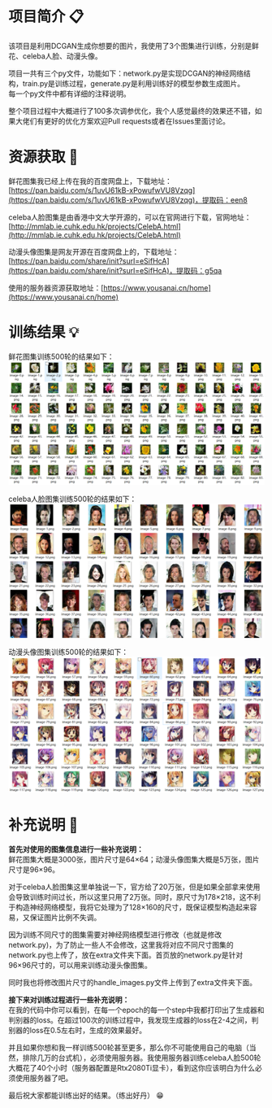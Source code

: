 # 项目简介 :clipboard:
该项目是利用DCGAN生成你想要的图片，我使用了3个图集进行训练，分别是鲜花、celeba人脸、动漫头像。 

项目一共有三个py文件，功能如下：network.py是实现DCGAN的神经网络结构，train.py是训练过程，generate.py是利用训练好的模型参数生成图片。  
每一个py文件中都有详细的注释说明。

整个项目过程中大概进行了100多次调参优化，我个人感觉最终的效果还不错，如果大佬们有更好的优化方案欢迎Pull requests或者在Issues里面讨论。

# 资源获取 :eyes:
鲜花图集我已经上传在我的百度网盘上，下载地址：[https://pan.baidu.com/s/1uvU61kB-xPowufwVU8Vzqg](https://pan.baidu.com/s/1uvU61kB-xPowufwVU8Vzqg)，提取码：een8  

celeba人脸图集是由香港中文大学开源的，可以在官网进行下载，官网地址：[http://mmlab.ie.cuhk.edu.hk/projects/CelebA.html](http://mmlab.ie.cuhk.edu.hk/projects/CelebA.html)  

动漫头像图集是网友开源在百度网盘上的，下载地址：[https://pan.baidu.com/share/init?surl=eSifHcA](https://pan.baidu.com/share/init?surl=eSifHcA)，提取码：g5qa  

使用的服务器资源获取地址：[https://www.yousanai.cn/home](https://www.yousanai.cn/home)

# 训练结果 :bulb:
鲜花图集训练500轮的结果如下：
![](./images/flowers-500.PNG)

celeba人脸图集训练500轮的结果如下：
![](./images/celeba-500.PNG)

动漫头像图集训练500轮的结果如下：
![](./images/cartoon-500.PNG)

# 补充说明 :key:
**首先对使用的图集信息进行一些补充说明：**    
鲜花图集大概是3000张，图片尺寸是64×64；动漫头像图集大概是5万张，图片尺寸是96×96。  

对于celeba人脸图集这里单独说一下，官方给了20万张，但是如果全部拿来使用会导致训练时间过长，所以这里只用了2万张。同时，原尺寸为178×218，这不利于构造神经网络模型，我将它处理为了128×160的尺寸，既保证模型构造起来容易，又保证图片比例不失调。  

因为训练不同尺寸的图集需要对神经网络模型进行修改（也就是修改network.py)，为了防止一些人不会修改，这里我将对应不同尺寸图集的network.py也上传了，放在extra文件夹下面。首页放的network.py是针对96×96尺寸的，可以用来训练动漫头像图集。  

同时我也将修改图片尺寸的handle_images.py文件上传到了extra文件夹下面。

**接下来对训练过程进行一些补充说明：**    
在我的代码中你可以看到，在每一个epoch的每一个step中我都打印出了生成器和判别器的loss。在超过100次的训练过程中，我发现生成器的loss在2-4之间，判别器的loss在0.5左右时，生成的效果最好。  

并且如果你想和我一样训练500轮甚至更多，那么你不可能使用自己的电脑（当然，排除几万的台式机），必须使用服务器。我使用服务器训练celeba人脸500轮大概花了40个小时（服务器配置是Rtx2080Ti显卡），看到这你应该明白为什么必须使用服务器了吧。  

最后祝大家都能训练出好的结果。（练出好丹） :grin:

